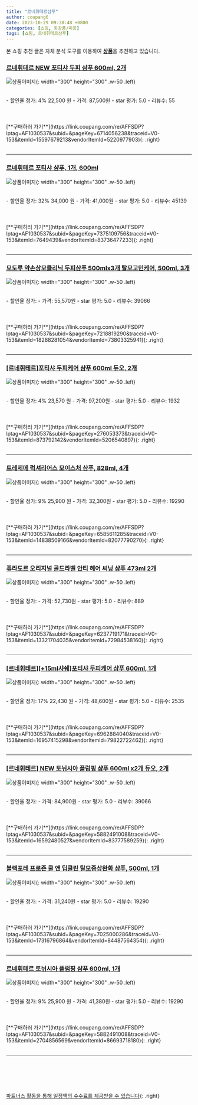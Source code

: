 ```yaml
---
title: "르네휘테르샴푸"
author: coupang6
date: 2023-10-29 09:38:48 +0800
categories: [쇼핑, 화장품/미용]
tags: [쇼핑, 르네휘테르샴푸]
---
```


본 쇼핑 추천 글은 자체 분석 도구를 이용하여 [**상품**](https://link.coupang.com/a/bao1ui)을 추천하고 있습니다.

### [르네휘테르 NEW 포티샤 두피 샴푸 600ml, 2개](https://link.coupang.com/re/AFFSDP?lptag=AF1030537&subid=&pageKey=6714056238&traceid=V0-153&itemId=15597679213&vendorItemId=5220977903)

![상품이미지](https://thumbnail7.coupangcdn.com/thumbnails/remote/230x230ex/image/vendor_inventory/38b9/d649816293a4760d3ace9c704606d3b66f40fb116e7e47788551d1697c47.jpg){: width="300" height="300" .w-50 .left}


<br>
- 할인율 정가: 4%  22,500   원
- 가격: 87,500원
- star 평가: 5.0
- 리뷰수: 55
<br>
<br>
<br>
<br>
[**구매하러 가기**](https://link.coupang.com/re/AFFSDP?lptag=AF1030537&subid=&pageKey=6714056238&traceid=V0-153&itemId=15597679213&vendorItemId=5220977903){: .right}
<br>
<br>

---

### [르네휘테르 포티샤 샴푸, 1개, 600ml](https://link.coupang.com/re/AFFSDP?lptag=AF1030537&subid=&pageKey=7375109756&traceid=V0-153&itemId=7649439&vendorItemId=83736477233)

![상품이미지](https://thumbnail10.coupangcdn.com/thumbnails/remote/230x230ex/image/vendor_inventory/4458/0878f06a76b0f355076a7d57e114b922d46d47abb21602b8d401b3cdd61a.jpg){: width="300" height="300" .w-50 .left}


<br>
- 할인율 정가: 32%  34,000   원
- 가격: 41,000원
- star 평가: 5.0
- 리뷰수: 45139
<br>
<br>
<br>
<br>
[**구매하러 가기**](https://link.coupang.com/re/AFFSDP?lptag=AF1030537&subid=&pageKey=7375109756&traceid=V0-153&itemId=7649439&vendorItemId=83736477233){: .right}
<br>
<br>

---

### [모도루 약손상모클리닉 두피샴푸 500mlx3개 탈모고민케어, 500ml, 3개](https://link.coupang.com/re/AFFSDP?lptag=AF1030537&subid=&pageKey=7218819290&traceid=V0-153&itemId=18288281054&vendorItemId=73803325941)

![상품이미지](https://thumbnail8.coupangcdn.com/thumbnails/remote/230x230ex/image/vendor_inventory/1a0e/56559e8a5e1e2d1d1dbe1aa6038f6e271662019167e2de1be1b8edad0db7.jpg){: width="300" height="300" .w-50 .left}


<br>
- 할인율 정가: 
- 가격: 55,570원
- star 평가: 5.0
- 리뷰수: 39066
<br>
<br>
<br>
<br>
[**구매하러 가기**](https://link.coupang.com/re/AFFSDP?lptag=AF1030537&subid=&pageKey=7218819290&traceid=V0-153&itemId=18288281054&vendorItemId=73803325941){: .right}
<br>
<br>

---

### [[르네휘테르]포티샤 두피케어 샴푸 600ml 듀오, 2개](https://link.coupang.com/re/AFFSDP?lptag=AF1030537&subid=&pageKey=276053373&traceid=V0-153&itemId=873792142&vendorItemId=5206540897)

![상품이미지](https://thumbnail7.coupangcdn.com/thumbnails/remote/230x230ex/image/vendor_inventory/44f6/682985bf1311f712b5ec685fa8223c2038ed6411e8cd26ab4726e3d00d9d.jpg){: width="300" height="300" .w-50 .left}


<br>
- 할인율 정가: 4%  23,570   원
- 가격: 97,200원
- star 평가: 5.0
- 리뷰수: 1932
<br>
<br>
<br>
<br>
[**구매하러 가기**](https://link.coupang.com/re/AFFSDP?lptag=AF1030537&subid=&pageKey=276053373&traceid=V0-153&itemId=873792142&vendorItemId=5206540897){: .right}
<br>
<br>

---

### [트레제메 럭셔리어스 모이스처 샴푸, 828ml, 4개](https://link.coupang.com/re/AFFSDP?lptag=AF1030537&subid=&pageKey=6585611285&traceid=V0-153&itemId=14838509166&vendorItemId=82077790270)

![상품이미지](https://thumbnail7.coupangcdn.com/thumbnails/remote/230x230ex/image/vendor_inventory/c5bd/bf0640c645bb4c1cf3262587cedab4b296a0e53d8bdef56d6c6666af61ae.jpg){: width="300" height="300" .w-50 .left}


<br>
- 할인율 정가: 9%  25,900   원
- 가격: 32,300원
- star 평가: 5.0
- 리뷰수: 19290
<br>
<br>
<br>
<br>
[**구매하러 가기**](https://link.coupang.com/re/AFFSDP?lptag=AF1030537&subid=&pageKey=6585611285&traceid=V0-153&itemId=14838509166&vendorItemId=82077790270){: .right}
<br>
<br>

---

### [퓨라도르 오리지널 골드라벨 안티 헤어 씨닝 샴푸 473ml 2개](https://link.coupang.com/re/AFFSDP?lptag=AF1030537&subid=&pageKey=6237719171&traceid=V0-153&itemId=13321704035&vendorItemId=72984538160)

![상품이미지](https://thumbnail6.coupangcdn.com/thumbnails/remote/230x230ex/image/vendor_inventory/1a58/6eb417f9ccf547b65942dcbfaa0d15aec0e9eb30b5c73976d980b810346a.jpg){: width="300" height="300" .w-50 .left}


<br>
- 할인율 정가: 
- 가격: 52,730원
- star 평가: 5.0
- 리뷰수: 889
<br>
<br>
<br>
<br>
[**구매하러 가기**](https://link.coupang.com/re/AFFSDP?lptag=AF1030537&subid=&pageKey=6237719171&traceid=V0-153&itemId=13321704035&vendorItemId=72984538160){: .right}
<br>
<br>

---

### [[르네휘테르][+15ml샤쉐]포티샤 두피케어 샴푸 600ml, 1개](https://link.coupang.com/re/AFFSDP?lptag=AF1030537&subid=&pageKey=6962884040&traceid=V0-153&itemId=16957415298&vendorItemId=79822722462)

![상품이미지](https://thumbnail9.coupangcdn.com/thumbnails/remote/230x230ex/image/vendor_inventory/e7cd/131cbb4bc6c5625b64d7d5f18ba87e6a29428723bc8c5663b5eb22763d77.jpg){: width="300" height="300" .w-50 .left}


<br>
- 할인율 정가: 17%  22,430   원
- 가격: 48,600원
- star 평가: 5.0
- 리뷰수: 2535
<br>
<br>
<br>
<br>
[**구매하러 가기**](https://link.coupang.com/re/AFFSDP?lptag=AF1030537&subid=&pageKey=6962884040&traceid=V0-153&itemId=16957415298&vendorItemId=79822722462){: .right}
<br>
<br>

---

### [[르네휘테르] NEW 토뉘시아 플럼핑 샴푸 600ml x2개 듀오, 2개](https://link.coupang.com/re/AFFSDP?lptag=AF1030537&subid=&pageKey=5882491008&traceid=V0-153&itemId=16592480527&vendorItemId=83777589259)

![상품이미지](https://thumbnail6.coupangcdn.com/thumbnails/remote/230x230ex/image/vendor_inventory/5949/4aa6937bc5e88ca158f264a1d4733bdd2462741c9b51e3f3f7c9582f672d.jpg){: width="300" height="300" .w-50 .left}


<br>
- 할인율 정가: 
- 가격: 84,900원
- star 평가: 5.0
- 리뷰수: 39066
<br>
<br>
<br>
<br>
[**구매하러 가기**](https://link.coupang.com/re/AFFSDP?lptag=AF1030537&subid=&pageKey=5882491008&traceid=V0-153&itemId=16592480527&vendorItemId=83777589259){: .right}
<br>
<br>

---

### [블랙포레 프로즌 쿨 앤 딥클린 탈모증상완화 샴푸, 500ml, 1개](https://link.coupang.com/re/AFFSDP?lptag=AF1030537&subid=&pageKey=7025000286&traceid=V0-153&itemId=17316796864&vendorItemId=84487564354)

![상품이미지](https://thumbnail8.coupangcdn.com/thumbnails/remote/230x230ex/image/retail/images/8342634021747196-aa7e8c03-cedc-4ead-a01a-00aac65fb095.jfif){: width="300" height="300" .w-50 .left}


<br>
- 할인율 정가: 
- 가격: 31,240원
- star 평가: 5.0
- 리뷰수: 19290
<br>
<br>
<br>
<br>
[**구매하러 가기**](https://link.coupang.com/re/AFFSDP?lptag=AF1030537&subid=&pageKey=7025000286&traceid=V0-153&itemId=17316796864&vendorItemId=84487564354){: .right}
<br>
<br>

---

### [르네휘테르 토뉘시아 플럼핑 샴푸 600ml, 1개](https://link.coupang.com/re/AFFSDP?lptag=AF1030537&subid=&pageKey=5882491008&traceid=V0-153&itemId=2704856569&vendorItemId=86693718180)

![상품이미지](https://thumbnail7.coupangcdn.com/thumbnails/remote/230x230ex/image/vendor_inventory/ceab/9805bc800879f982a6ffbf45cff93a2e79db2983e85e7d95cde951411dd0.jpg){: width="300" height="300" .w-50 .left}


<br>
- 할인율 정가: 9%  25,900   원
- 가격: 41,380원
- star 평가: 5.0
- 리뷰수: 19290
<br>
<br>
<br>
<br>
[**구매하러 가기**](https://link.coupang.com/re/AFFSDP?lptag=AF1030537&subid=&pageKey=5882491008&traceid=V0-153&itemId=2704856569&vendorItemId=86693718180){: .right}
<br>
<br>

---
<br><br><br><br><br> [파트너스 활동을 통해 일정액의 수수료를 제공받을 수 있습니다](https://link.coupang.com/a/bao1ui){: .right}